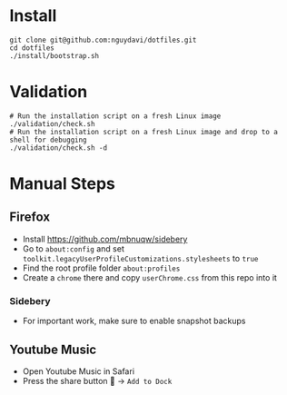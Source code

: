 # Install
```
git clone git@github.com:nguydavi/dotfiles.git
cd dotfiles
./install/bootstrap.sh
```

# Validation
```
# Run the installation script on a fresh Linux image
./validation/check.sh
# Run the installation script on a fresh Linux image and drop to a shell for debugging
./validation/check.sh -d
```

# Manual Steps

## Firefox
* Install https://github.com/mbnuqw/sidebery
* Go to `about:config` and set `toolkit.legacyUserProfileCustomizations.stylesheets` to `true`
* Find the root profile folder `about:profiles`
* Create a `chrome` there and copy `userChrome.css` from this repo into it

### Sidebery
* For important work, make sure to enable snapshot backups

## Youtube Music
* Open Youtube Music in Safari
* Press the share button  -> `Add to Dock`
